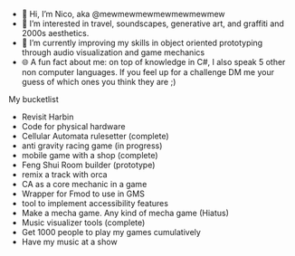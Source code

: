 - 👋 Hi, I’m Nico, aka @mewmewmewmewmewmewmew
- 👀 I’m interested in travel, soundscapes, generative art, and graffiti and 2000s aesthetics.
- 🌱 I’m currently improving my skills in object oriented prototyping through audio visualization and game mechanics
- 🌐 A fun fact about me: on top of knowledge in C#, I also speak 5 other non computer languages. If you feel up for a challenge DM me your guess of which ones you think they are ;)

My bucketlist

- Revisit Harbin
- Code for physical hardware
- Cellular Automata rulesetter (complete)
- anti gravity racing game (in progress)
- mobile game with a shop (complete)
- Feng Shui Room builder (prototype)
- remix a track with orca
- CA as a core mechanic in a game
- Wrapper for Fmod to use in GMS
- tool to implement accessibility features
- Make a mecha game. Any kind of mecha game (Hiatus)
- Music visualizer tools (complete)
- Get 1000 people to play my games cumulatively
- Have my music at a show
  
<!---
mewmewmewmewmewmewmew/mewmewmewmewmewmewmew is a ✨ special ✨ repository because its `README.md` (this file) appears on your GitHub profile.
You can click the Preview link to take a look at your changes.
--->
